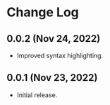 # Change Log

## 0.0.2 (Nov 24, 2022)
  - Improved syntax highlighting.

## 0.0.1 (Nov 23, 2022)
  - Initial release.